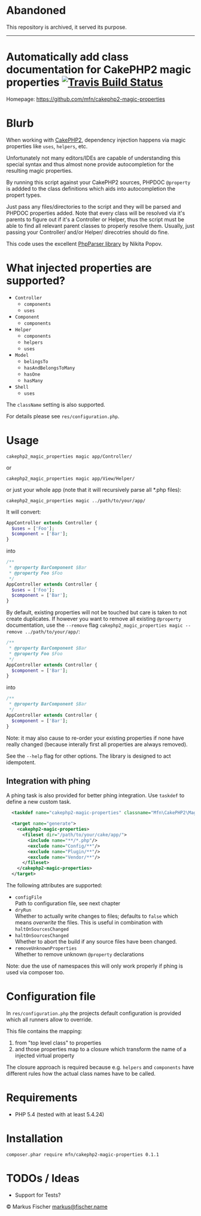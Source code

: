 # Abandoned

This repository is archived, it served its purpose.

---

# Automatically add class documentation for CakePHP2 magic properties [ ![Travis Build Status](https://travis-ci.org/mfn/cakephp2-magic-properties.svg?branch=master)](https://travis-ci.org/mfn/cakephp2-magic-properties)

Homepage: https://github.com/mfn/cakephp2-magic-properties

# Blurb

When working with [CakePHP2](http://cakephp.org/), dependency injection happens via magic properties like `uses`, `helpers`, etc.

Unfortunately not many editors/IDEs are capable of understanding this special syntax and thus almost none provide autocompletion for the resulting magic properties.

By running this script against your CakePHP2 sources, PHPDOC `@property` is addded to the class definitions which aids into autocompletion the propert types.

Just pass any files/directories to the script and they will be parsed and PHPDOC properties added. Note that every class will be resolved via it's parents to figure out if it's a Controller or Helper, thus the script must be able to find all relevant parent classes to properly resolve them. Usually, just passing your Controller/ and/or Helper/ direcotries should do fine.

This code uses the excellent [PhpParser library](https://github.com/nikic/PHP-Parser) by Nikita Popov.

# What injected properties are supported?

- `Controller`
  - `components`
  - `uses`
- `Component`
  - `components`
- `Helper`
  - `components`
  - `helpers`
  - `uses`
- `Model`
  - `belingsTo`
  - `hasAndBelongsToMany`
  - `hasOne`
  - `hasMany`
- `Shell`
  - `uses`

The `className` setting is also supported.

For details please see `res/configuration.php`.

# Usage

`cakephp2_magic_properties magic app/Controller/`

or

`cakephp2_magic_properties magic app/View/Helper/`

or just your whole app (note that it will recursively parse all \*.php files):

`cakephp2_magic_properties magic ../path/to/your/app/`

It will convert:
```PHP
AppController extends Controller {
  $uses = ['Foo'];
  $component = ['Bar'];
}
```
into
```PHP
/**
 * @property BarComponent $Bar
 * @property Foo $Foo
 */
AppController extends Controller {
  $uses = ['Foo'];
  $component = ['Bar'];
}
```

By default, existing properties will not be touched but care is taken to not create duplicates. If however you want to remove all existing `@property` documentation, use the `--remove` flag `cakephp2_magic_properties magic --remove ../path/to/your/app/`:
```PHP
/**
 * @property BarComponent $Bar
 * @property Foo $Foo
 */
AppController extends Controller {
  $component = ['Bar'];
}
```
into
```PHP
/**
 * @property BarComponent $Bar
 */
AppController extends Controller {
  $component = ['Bar'];
}
```
Note: it may also cause to re-order your existing properties if none have really changed (because interally first all properties are always removed).

See the `--help` flag for other options. The library is designed to act idempotent.

## Integration with phing

A phing task is also provided for better phing integration. Use `taskdef` to define a new custom task.

```XML
  <taskdef name="cakephp2-magic-properties" classname="Mfn\CakePHP2\MagicProperty\Runner\PhingTask"/>

  <target name="generate">
    <cakephp2-magic-properties>
      <fileset dir="/path/to/your/cake/app/">
        <include name="**/*.php"/>
        <exclude name="Config/**"/>
        <exclude name="Plugin/**"/>
        <exclude name="Vendor/**"/>
      </fileset>
    </cakephp2-magic-properties>
  </target>
```

The following attributes are supported:
- `configFile`<br>Path to configuration file, see next chapter
- `dryRun`<br>Whether to actually write changes to files; defaults to `false` which means *overwrite* the files.
  This is useful in combination with `haltOnSourcesChanged`
- `haltOnSourcesChanged`<br>Whether to abort the build if any source files have been changed.
- `removeUnknownProperties`<br>Whether to remove unknown `@property` declarations

Note: due the use of namespaces this will only work properly if phing is used via composer too.

# Configuration file

In `res/configuration.php` the projects default configuration is provided which all runners allow to override.

This file contains the mapping:

1. from "top level class" to properties
2. and those properties map to a closure which transform the name of a injected virtual property

The closure approach is required because e.g. `helpers` and `components` have different rules how the actual class names have to be called.

# Requirements

- PHP 5.4 (tested with at least 5.4.24)

# Installation

```
composer.phar require mfn/cakephp2-magic-properties 0.1.1
```

# TODOs / Ideas
- Support for Tests?

© Markus Fischer <markus@fischer.name>
